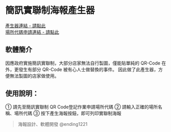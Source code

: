 # 簡訊實聯制海報產生器

[產生器連結 - 請點此](https://ending1221.github.io/real-link-system-poster/)
<br>
[場所代碼申請連結 - 請點此](https://emask.taiwan.gov.tw/real/?fbclid=IwAR2EhCyHnQKXrEozNYvDdDBQkMdHTnQ4IJyEAF3BvR8ut3HcqSYHUJqBf3A)

## 軟體簡介

因應政府實施簡訊實聯制，大部分店家無法自行製圖，僅能貼單純的 QR-Code 在外，更發生有部分 QR-Code 被有心人士做替換的事件。
因此做了此產生器，方便無法製圖的店家做使用。

## 使用說明：

① 請先至簡訊實聯制 QR Code登記作業申請場所代碼
② 請輸入正確的場所名稱、場所代碼
③ 按下產生海報按鈕，即可列印實聯制海報

> 海報設計、軟體開發 @ending1221

